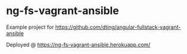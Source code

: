 # ng-fs-vagrant-ansible

Example project for https://github.com/dting/angular-fullstack-vagrant-ansible

Deployed @ https://ng-fs-vagrant-ansible.herokuapp.com/

